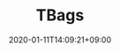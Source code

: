 ---
title: "TBags"
description: "TBags libraries"
date: 2020-01-11T14:09:21+09:00
draft: false
weight: 3
---